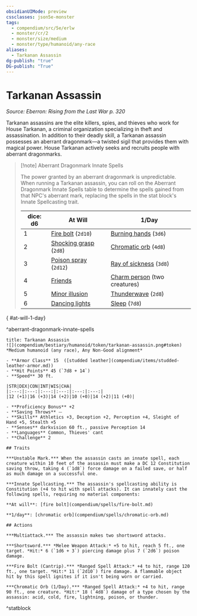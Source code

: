 ```yaml
---
obsidianUIMode: preview
cssclasses: json5e-monster
tags:
  - compendium/src/5e/erlw
  - monster/cr/2
  - monster/size/medium
  - monster/type/humanoid/any-race
aliases:
  - Tarkanan Assassin
dg-publish: "true"
DG-publish: "True"
---
```

# Tarkanan Assassin
*Source: Eberron: Rising from the Last War p. 320*  

Tarkanan assassins are the elite killers, spies, and thieves who work for House Tarkanan, a criminal organization specializing in theft and assassination. In addition to their deadly skill, a Tarkanan assassin possesses an aberrant dragonmark—a twisted sigil that provides them with magical power. House Tarkanan actively seeks and recruits people with aberrant dragonmarks.

> [!note] Aberrant Dragonmark Innate Spells
> 
> The power granted by an aberrant dragonmark is unpredictable. When running a Tarkanan assassin, you can roll on the Aberrant Dragonmark Innate Spells table to determine the spells gained from that NPC's aberrant mark, replacing the spells in the stat block's Innate Spellcasting trait.
> 
> | dice: d6 | At Will | 1/Day |
> |----------|---------|-------|
> | 1 | [Fire bolt](compendium/spells/fire-bolt.md) (`2d10`) | [Burning hands](compendium/spells/burning-hands.md) (`3d6`) |
> | 2 | [Shocking grasp](compendium/spells/shocking-grasp.md) (`2d8`) | [Chromatic orb](compendium/spells/chromatic-orb.md) (`4d8`) |
> | 3 | [Poison spray](compendium/spells/poison-spray.md) (`2d12`) | [Ray of sickness](compendium/spells/ray-of-sickness.md) (`3d8`) |
> | 4 | [Friends](compendium/spells/friends.md) | [Charm person](compendium/spells/charm-person.md) (two creatures) |
> | 5 | [Minor illusion](compendium/spells/minor-illusion.md) | [Thunderwave](compendium/spells/thunderwave.md) (`2d8`) |
> | 6 | [Dancing lights](compendium/spells/dancing-lights.md) | [Sleep](compendium/spells/sleep.md) (`7d8`) |
>
{ #at-will-1-day}

^aberrant-dragonmark-innate-spells

```ad-statblock
title: Tarkanan Assassin
![](compendium/bestiary/humanoid/token/tarkanan-assassin.png#token)
*Medium humanoid (any race), Any Non-Good alignment*

- **Armor Class** 15  ([studded leather](compendium/items/studded-leather-armor.md))
- **Hit Points** 45 (`7d8 + 14`)
- **Speed** 30 ft.

|STR|DEX|CON|INT|WIS|CHA|
|:---:|:---:|:---:|:---:|:---:|:---:|
|12 (+1)|16 (+3)|14 (+2)|10 (+0)|14 (+2)|11 (+0)|

- **Proficiency Bonus** +2
- **Saving Throws** ⏤
- **Skills** Athletics +3, Deception +2, Perception +4, Sleight of Hand +5, Stealth +5
- **Senses** darkvision 60 ft., passive Perception 14
- **Languages** Common, Thieves' cant
- **Challenge** 2

## Traits

***Unstable Mark.*** When the assassin casts an innate spell, each creature within 10 feet of the assassin must make a DC 12 Constitution saving throw, taking 4 (`1d8`) force damage on a failed save, or half as much damage on a successful one.

***Innate Spellcasting.*** The assassin's spellcasting ability is Constitution (+4 to hit with spell attacks). It can innately cast the following spells, requiring no material components:

**At will**: [fire bolt](compendium/spells/fire-bolt.md)

**1/day**: [chromatic orb](compendium/spells/chromatic-orb.md)

## Actions

***Multiattack.*** The assassin makes two shortsword attacks.

***Shortsword.*** *Melee Weapon Attack:* +5 to hit, reach 5 ft., one target. *Hit:* 6 (`1d6 + 3`) piercing damage plus 7 (`2d6`) poison damage.

***Fire Bolt (Cantrip).*** *Ranged Spell Attack:* +4 to hit, range 120 ft., one target. *Hit:* 11 (`2d10`) fire damage. A flammable object hit by this spell ignites if it isn't being worn or carried.

***Chromatic Orb (1/Day).*** *Ranged Spell Attack:* +4 to hit, range 90 ft., one creature. *Hit:* 18 (`4d8`) damage of a type chosen by the assassin: acid, cold, fire, lightning, poison, or thunder.
```
^statblock